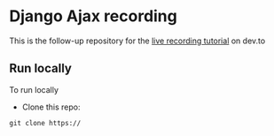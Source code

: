 # Django Ajax recording

This is the follow-up repository for the [live recording tutorial](https://dev.to/sirneij/django-and-ajax-building-a-recording-application-4j0a) on dev.to
## Run locally
 To run locally
 - Clone this repo:
  ```
  git clone https://
  ```
